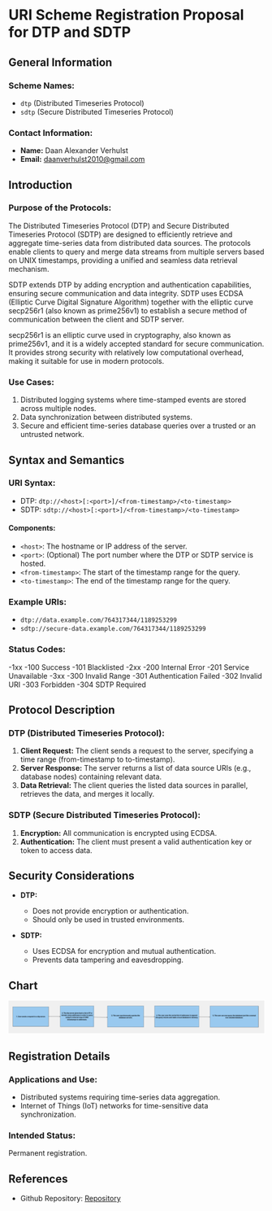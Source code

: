# URI Scheme Registration Proposal for DTP and SDTP

## General Information

### Scheme Names:

- `dtp` (Distributed Timeseries Protocol)
- `sdtp` (Secure Distributed Timeseries Protocol)

### Contact Information:

- **Name:** Daan Alexander Verhulst
- **Email:** daanverhulst2010@gmail.com

## Introduction

### Purpose of the Protocols:

The Distributed Timeseries Protocol (DTP) and Secure Distributed Timeseries Protocol (SDTP) are designed to efficiently retrieve and aggregate time-series data from distributed data sources. The protocols enable clients to query and merge data streams from multiple servers based on UNIX timestamps, providing a unified and seamless data retrieval mechanism.

SDTP extends DTP by adding encryption and authentication capabilities, ensuring secure communication and data integrity.
SDTP uses ECDSA (Elliptic Curve Digital Signature Algorithm) together with the elliptic curve secp256r1 (also known as prime256v1) to establish a secure method of communication between the client and SDTP server.

secp256r1 is an elliptic curve used in cryptography, also known as prime256v1, and it is a widely accepted standard for secure communication. It provides strong security with relatively low computational overhead, making it suitable for use in modern protocols.

### Use Cases:

1. Distributed logging systems where time-stamped events are stored across multiple nodes.
2. Data synchronization between distributed systems.
2. Secure and efficient time-series database queries over a trusted or an untrusted network.

## Syntax and Semantics

### URI Syntax:

- DTP: `dtp://<host>[:<port>]/<from-timestamp>/<to-timestamp>`
- SDTP: `sdtp://<host>[:<port>]/<from-timestamp>/<to-timestamp>`

#### Components:

- `<host>`: The hostname or IP address of the server.
- `<port>`: (Optional) The port number where the DTP or SDTP service is hosted.
- `<from-timestamp>`: The start of the timestamp range for the query.
- `<to-timestamp>`: The end of the timestamp range for the query.

### Example URIs:

- `dtp://data.example.com/764317344/1189253299`
- `sdtp://secure-data.example.com/764317344/1189253299`

### Status Codes:
-1xx
    -100 Success
    -101 Blacklisted
-2xx
   -200 Internal Error
   -201 Service Unavailable
-3xx
   -300 Invalid Range
   -301 Authentication Failed
   -302 Invalid URI
   -303 Forbidden
   -304 SDTP Required

## Protocol Description

### DTP (Distributed Timeseries Protocol):

1. **Client Request:** The client sends a request to the server, specifying a time range (from-timestamp to to-timestamp).
2. **Server Response:** The server returns a list of data source URIs (e.g., database nodes) containing relevant data.
3. **Data Retrieval:** The client queries the listed data sources in parallel, retrieves the data, and merges it locally.

### SDTP (Secure Distributed Timeseries Protocol):

1. **Encryption:** All communication is encrypted using ECDSA.
2. **Authentication:** The client must present a valid authentication key or token to access data.

## Security Considerations

- **DTP:**

  - Does not provide encryption or authentication.
  - Should only be used in trusted environments.

- **SDTP:**

  - Uses ECDSA for encryption and mutual authentication.
  - Prevents data tampering and eavesdropping.

## Chart
![image](https://github.com/Knakworstje/dtp/blob/main/chart.png)

## Registration Details

### Applications and Use:

- Distributed systems requiring time-series data aggregation.
- Internet of Things (IoT) networks for time-sensitive data synchronization.

### Intended Status:

Permanent registration.

## References

- Github Repository: [Repository](https://github.com/Knakworstje/dtp)
